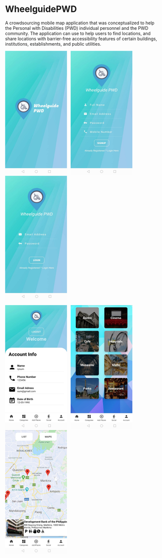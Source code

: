 # WheelguidePWD
A crowdsourcing mobile map application that was conceptualized to help the Personal with Disabilities (PWD) individual personnel and the PWD community. The application can use to help users to find locations, and share locations with barrier-free accessibility features of certain buildings, institutions, establishments, and public utilities.


<img src="https://github.com/rydancerrr/WheelguidePWD/blob/master/images/1.jpg" width="200" height="400"> &nbsp; <img src="https://github.com/rydancerrr/WheelguidePWD/blob/master/images/2.jpg" width="200" height="400"> &nbsp; <img src="https://github.com/rydancerrr/WheelguidePWD/blob/master/images/3.jpg" width="200" height="400">

<img src="https://github.com/rydancerrr/WheelguidePWD/blob/master/images/4.jpg" width="200" height="400"> &nbsp; <img src="https://github.com/rydancerrr/WheelguidePWD/blob/master/images/5.jpg" width="200" height="400"> &nbsp; <img src="https://github.com/rydancerrr/WheelguidePWD/blob/master/images/61.jpg" width="200" height="400">
